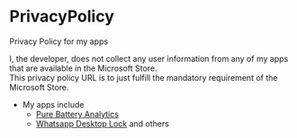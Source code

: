 # PrivacyPolicy
Privacy Policy for my apps

I, the developer, does not collect any user information from any of my apps that are available in the Microsoft Store.  
This privacy policy URL is to just fulfill the mandatory requirement of the Microsoft Store. 

* My apps include  
  * [Pure Battery Analytics](https://www.microsoft.com/en-us/p/pure-battery-analytics/9nblggh4x4k3?activetab=pivot:overviewtab)
  * [Whatsapp Desktop Lock](https://www.microsoft.com/store/apps/9PF05CLSMD8K) and others

